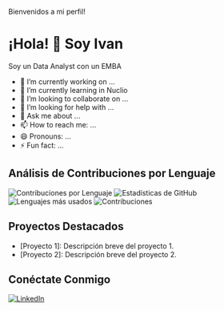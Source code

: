 Bienvenidos a mi perfil!

# ¡Hola! 👋 Soy Ivan

Soy un Data Analyst con un EMBA

- 🔭 I’m currently working on ...
- 🌱 I’m currently learning in Nuclio
- 👯 I’m looking to collaborate on ...
- 🤔 I’m looking for help with ...
- 💬 Ask me about ...
- 📫 How to reach me: ...
- 😄 Pronouns: ...
- ⚡ Fun fact: ...

## Análisis de Contribuciones por Lenguaje

![Contribuciones por Lenguaje](https://quickchart.io/chart?c={type:'bar',data:{labels:['Python','JavaScript','Java'],datasets:[{label:'Commits',data:[50,30,20]}]}})
![Estadísticas de GitHub](https://github-readme-stats.vercel.app/api?username=tuusuario&show_icons=true&theme=radical)
![Lenguajes más usados](https://github-readme-stats.vercel.app/api/top-langs/?username=tuusuario&layout=compact&theme=radical)
![Contribuciones](https://github-readme-streak-stats.herokuapp.com/?user=tuusuario&theme=radical)

## Proyectos Destacados

- [Proyecto 1]: Descripción breve del proyecto 1.
- [Proyecto 2]: Descripción breve del proyecto 2.

## Conéctate Conmigo

[![LinkedIn](https://img.shields.io/badge/LinkedIn-Perfil-blue)](https://www.linkedin.com/in/ivan-quintana)

<!--
**iquin13/iquin13** is a ✨ _special_ ✨ repository because its `README.md` (this file) appears on your GitHub profile.

Here are some ideas to get you started:

- 🔭 I’m currently working on ...
- 🌱 I’m currently learning ...
- 👯 I’m looking to collaborate on ...
- 🤔 I’m looking for help with ...
- 💬 Ask me about ...
- 📫 How to reach me: ...
- 😄 Pronouns: ...
- ⚡ Fun fact: ...
-->
